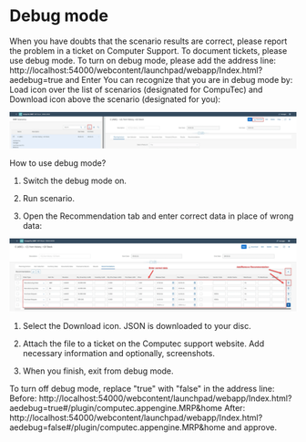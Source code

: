 # Debug mode

When you have doubts that the scenario results are correct, please report the problem in a ticket on Computer Support. To document tickets, please use debug mode.
To turn on debug mode, please add the address line:
http://localhost:54000/webcontent/launchpad/webapp/Index.html?aedebug=true
and Enter
You can recognize that you are in debug mode by:
Load icon over the list of scenarios (designated for CompuTec) and Download icon above the scenario (designated for you):

![Load](./media/mrp-2-5-debug-mode/load.webp)

How to use debug mode?

1. Switch the debug mode on.

2. Run scenario.

3. Open the Recommendation tab and enter correct data in place of wrong data:

![Connections](./media/mrp-2-5-debug-mode/corrections.webp)

1. Select the Download icon. JSON is downloaded to your disc.

2. Attach the file to a ticket on the Computec support website. Add necessary information and optionally, screenshots.

3. When you finish, exit from debug mode.

To turn off debug mode, replace "true" with "false" in the address line:
Before:
http://localhost:54000/webcontent/launchpad/webapp/Index.html?aedebug=true#/plugin/computec.appengine.MRP&home
After:
http://localhost:54000/webcontent/launchpad/webapp/Index.html?aedebug=false#/plugin/computec.appengine.MRP&home
and approve.
